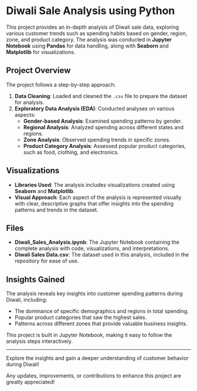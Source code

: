 # Diwali Sale Analysis using Python

This project provides an in-depth analysis of Diwali sale data, exploring various customer trends such as spending habits based on gender, region, zone, and product category. The analysis was conducted in **Jupyter Notebook** using **Pandas** for data handling, along with **Seaborn** and **Matplotlib** for visualizations.

## Project Overview
The project follows a step-by-step approach:
1. **Data Cleaning**: Loaded and cleaned the `.csv` file to prepare the dataset for analysis.
2. **Exploratory Data Analysis (EDA)**: Conducted analyses on various aspects:
   - **Gender-based Analysis**: Examined spending patterns by gender.
   - **Regional Analysis**: Analyzed spending across different states and regions.
   - **Zone Analysis**: Observed spending trends in specific zones.
   - **Product Category Analysis**: Assessed popular product categories, such as food, clothing, and electronics.

## Visualizations
- **Libraries Used**: The analysis includes visualizations created using **Seaborn** and **Matplotlib**.
- **Visual Approach**: Each aspect of the analysis is represented visually with clear, descriptive graphs that offer insights into the spending patterns and trends in the dataset.

## Files
- **Diwali_Sales_Analysis.ipynb**: The Jupyter Notebook containing the complete analysis with code, visualizations, and interpretations.
- **Diwali Sales Data.csv**: The dataset used in this analysis, included in the repository for ease of use.

## Insights Gained
The analysis reveals key insights into customer spending patterns during Diwali, including:
- The dominance of specific demographics and regions in total spending.
- Popular product categories that saw the highest sales.
- Patterns across different zones that provide valuable business insights.

This project is built in Jupyter Notebook, making it easy to follow the analysis steps interactively.

---

Explore the insights and gain a deeper understanding of customer behavior during Diwali!

Any updates, improvements, or contributions to enhance this project are greatly appreciated!

